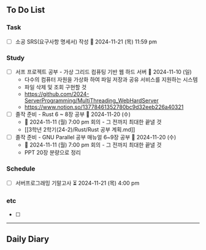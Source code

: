 ## To Do List
### Task
- [ ] 소공 SRS(요구사항 명세서) 작성 📅 2024-11-21 (목) 11:59 pm

### Study
- [ ] 서프 프로젝트 공부 - 가상 그리드 컴퓨팅 기반 웹 하드 서버 📅 2024-11-10 (일)
	- 다수의 컴퓨터 자원을 가상화 하여 파일 저장과 공유 서비스를 지원하는 시스템
	- 파일 삭제 및 조회 구현할 것
	- https://github.com/2024-ServerProgramming/MultiThreading_WebHardServer
	- <https://www.notion.so/13778461352780bc9d32eeb226a40321>
- [ ] 졸작 준비 - Rust 6 ~ 8장 공부 📅 2024-11-20 (수) 
	- 📅 2024-11-11 (월) 7:00 pm 회의 - 그 전까지 최대한 끝낼 것
	- [[3학년 2학기(24-2)/Rust/Rust 공부 계획.md]]
- [ ] 졸작 준비 - GNU Parallel 공부 매뉴얼 6~9장 공부 📅 2024-11-20 (수)
	- 📅 2024-11-11 (월) 7:00 pm 회의 - 그 전까지 최대한 끝낼 것
	- PPT 20장 분량으로 정리

### Schedule
- [ ] 서버프로그래밍 기말고사 ⏳ 2024-11-21 (목) 4:00 pm
### etc
- [ ] 

---
## Daily Diary

